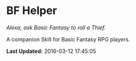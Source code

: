 # BF Helper
*Alexa, ask Basic Fantasy to roll a Thief.*

A companion Skill for Basic Fantasy RPG players.

**Last Updated:** 2016-03-12 17:45:05